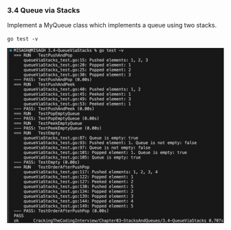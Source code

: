 ### 3.4 Queue via Stacks
Implement a MyQueue class which implements a queue using two stacks.


`go test -v`

![Test Result](_testResult.png)